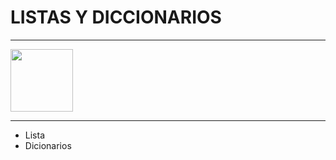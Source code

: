 
# LISTAS Y DICCIONARIOS

***


<p aling="center">
<img src="https://image.shutterstock.com/image-vector/python-coding-language-sign-on-260nw-1389877574.jpg" height="100" width="100">
</p>

***

- Lista
- Dicionarios
